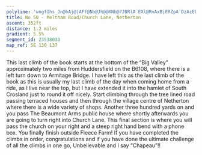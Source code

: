 ```yaml
---
polyline: 'wngfIhs_Jn@hAj@|AFf@Nb@Jh@@XNb@?JDRlA`EXl@RnAxB|ERZpA`DzAzEb@hBt@hBPl@Zh@RRnBnBt@j@RRFJd@d@fAdBlAlCjDlLdAvCxBjKtAvJlAvG~ArFd@pAHf@Dh@C`AWv@uAnAiBhAwAr@'
title: No 50 - Meltham Road/Church Lane, Netherton
ascent: 352ft
distance: 1.2 miles
gradient: 5.5%
segment_id: 23538033
map_ref: SE 130 137
---
```

This last climb of the book starts at the bottom of the “Big Valley” approximately two miles
from Huddersfield on the B6108, where there is a left turn down to Armitage Bridge.
I have left this as the last climb of the book as this is usually my last climb of the day when
coming home from a ride, as I live near the top, but I have extended it into the hamlet of
South Crosland just to round it off nicely.
Start climbing through the tree lined road passing terraced houses and then through the
village centre of Netherton where there is a wide variety of shops. Another three hundred
yards on and you pass The Beaumont Arms public house where shortly afterwards you are
going to turn right into Church Lane. This final section is where you will pass the church on
your right and a steep right hand bend with a phone box. You finally finish outside Fleece
Farm! If you have completed the climbs in order, congratulations and if you have done the
ultimate challenge of all the climbs in one go, Unbelievable and I say “Chapeau”!!
